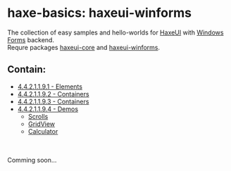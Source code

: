 haxe-basics: haxeui-winforms
=========================

The collection of easy samples and hello-worlds for [HaxeUI](https://github.com/haxeui/haxeui-core) with [Windows Forms](https://msdn.microsoft.com/library/dd30h2yb(v=vs.110).aspx) backend.<br/>
Requre packages [haxeui-core](https://github.com/haxeui/haxeui-core) and [haxeui-winforms](https://github.com/haxeui/haxeui-winforms).

## Contain:

* [4.4.2.1.1.9.1 - Elements](./4.4.2.1.1.9.1_Elements)
* [4.4.2.1.1.9.2 - Containers](./4.4.2.1.1.9.2_Containers)
* [4.4.2.1.1.9.3 - Containers](./4.4.2.1.1.9.3_Dialogs)
* [4.4.2.1.1.9.4 - Demos](./4.4.2.1.1.9.4_Demos)
  * [Scrolls](./4.4.2.1.1.9.4_Demos/Scrolls)
  * [GridView](./4.4.2.1.1.9.4_Demos/GridView)
  * [Calculator](./4.4.2.1.1.9.4_Demos/Calculator)

<br/>
<br/>
Comming soon...
